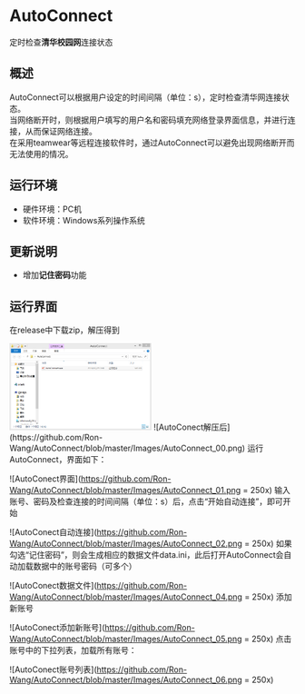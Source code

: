 # AutoConnect
定时检查**清华校园网**连接状态

## 概述
AutoConnect可以根据用户设定的时间间隔（单位：s），定时检查清华网连接状态。  
当网络断开时，则根据用户填写的用户名和密码填充网络登录界面信息，并进行连接，从而保证网络连接。  
在采用teamwear等远程连接软件时，通过AutoConnect可以避免出现网络断开而无法使用的情况。
    
## 运行环境
* 硬件环境：PC机
* 软件环境：Windows系列操作系统

## 更新说明
* 增加**记住密码**功能
    
## 运行界面
在release中下载zip，解压得到  
  
<img src="https://github.com/Ron-Wang/AutoConnect/blob/master/Images/AutoConnect_00.png" width="250">
![AutoConect解压后](https://github.com/Ron-Wang/AutoConnect/blob/master/Images/AutoConnect_00.png)
运行AutoConnect，界面如下：  
  
![AutoConect界面](https://github.com/Ron-Wang/AutoConnect/blob/master/Images/AutoConnect_01.png = 250x)
输入账号、密码及检查连接的时间间隔（单位：s）后，点击“开始自动连接”，即可开始  
  
![AutoConect自动连接](https://github.com/Ron-Wang/AutoConnect/blob/master/Images/AutoConnect_02.png = 250x)
如果勾选“记住密码”，则会生成相应的数据文件data.ini，此后打开AutoConnect会自动加载数据中的账号密码（可多个）  

![AutoConect数据文件](https://github.com/Ron-Wang/AutoConnect/blob/master/Images/AutoConnect_04.png = 250x)
添加新账号
  
![AutoConect添加新账号](https://github.com/Ron-Wang/AutoConnect/blob/master/Images/AutoConnect_05.png = 250x)
点击账号中的下拉列表，加载所有账号：
  
![AutoConect账号列表](https://github.com/Ron-Wang/AutoConnect/blob/master/Images/AutoConnect_06.png = 250x)

